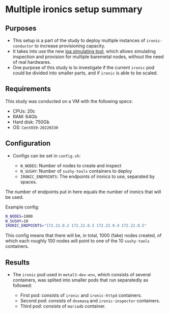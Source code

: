 # Multiple ironics setup summary

## Purposes

- This setup is a part of the study to deploy multiple instances of `ironic-conductor` to increase provisioning capacity.
- It takes into use the new [ipa simulating tool](https://review.opendev.org/c/openstack/sushy-tools/+/875366), which allows simulating inspection and provision for multiple baremetal nodes, without the need of real hardwares.
- One purpose of this study is to investigate if the current `ironic` pod could be divided into smaller parts, and if `ironic` is able to be scaled.

## Requirements

This study was conducted on a VM with the following specs:

- CPUs: 20c
- RAM: 64Gb
- Hard disk: 750Gb
- OS: `CentOS9-20220330`

## Configuration

- Configs can be set in `config.sh`:

   - `N_NODES`: Number of nodes to create and inspect
   - `N_SUSHY`: Number of `sushy-tools` containers to deploy
   - `IRONIC_ENDPOINTS`: The endpoints of ironics to use, separated by spaces.

The number of endpoints put in here equals the number of ironics that will be used.

Example config:

```bash
N_NODES=1000
N_SUSHY=10
IRONIC_ENDPOINTS="172.22.0.2 172.22.0.3 172.22.0.4 172.22.0.5"
```

This config means that there will be, in total, 1000 (fake) nodes created, of which each roughly 100 nodes will point to one of the 10 `sushy-tools` containers.

## Results

- The `ironic` pod used in `metal3-dev-env`, which consists of several containers, was splited into smaller pods that run separatedly as followed:

   - First pod: consists of `ironic` and `ironic-httpd` containers.
   - Second pod: consists of `dnsmasq` and `ironic-inspector` containers.
   - Third pod: consists of `mariadb` container.
